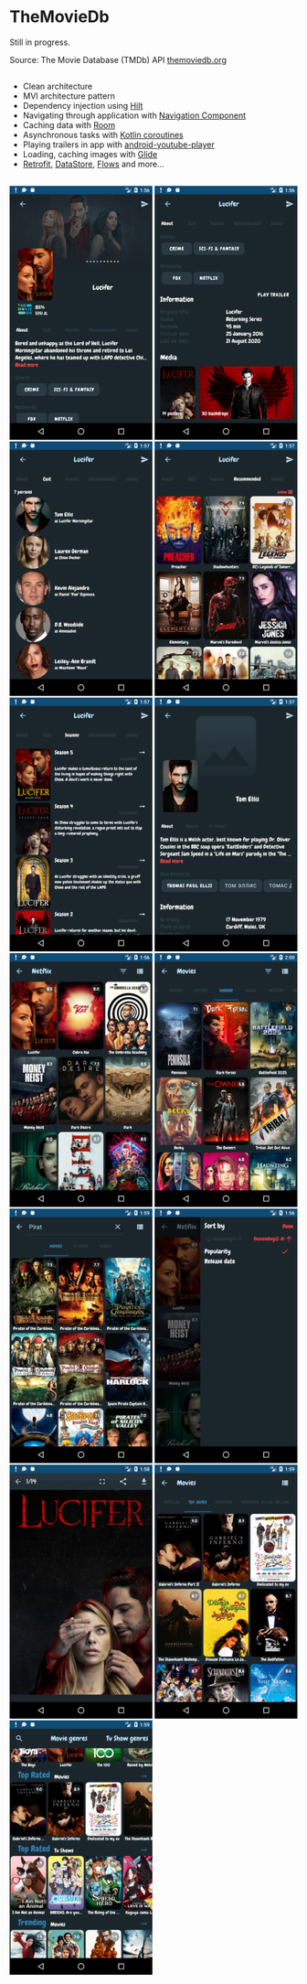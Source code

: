 # TheMovieDb

Still in progress.

Source: The Movie Database (TMDb) API [themoviedb.org](https://www.themoviedb.org/)

## 

* Clean architecture
* MVI architecture pattern
* Dependency injection using [Hilt](https://developer.android.com/training/dependency-injection/hilt-android)
* Navigating through application with [Navigation Component](https://developer.android.com/guide/navigation)
* Caching data with [Room](https://developer.android.com/jetpack/androidx/releases/room)
* Asynchronous tasks with [Kotlin coroutines](https://developer.android.com/kotlin/coroutines)
* Playing trailers in app with [android-youtube-player](https://github.com/PierfrancescoSoffritti/android-youtube-player)
* Loading, caching images with [Glide](https://bumptech.github.io/glide/)
* [Retrofit](https://square.github.io/retrofit/), [DataStore](https://developer.android.com/topic/libraries/architecture/datastore), [Flows](https://developer.android.com/reference/java/util/concurrent/Flow) and more...

## 

<img src=readme_pics/fragment_view_media.png width=250 > <img src=readme_pics/fragment_about.png width=250 >
<img src=readme_pics/media_cast.png width=250 >
<img src=readme_pics/recommended.png width=250 >
<img src=readme_pics/tv_show_seasons.png width=250 >
<img src=readme_pics/actor_preview.png width=250 >
<img src=readme_pics/tv_show_by_networks.png width=250 >
<img src=readme_pics/genre.png width=250 >
<img src=readme_pics/search.png width=250 >
<img src=readme_pics/sort_and_filter.png width=250 >
<img src=readme_pics/images_activity.png width=250 >
<img src=readme_pics/lists.png width=250 >
<img src=readme_pics/home_screen.png width=250 >
